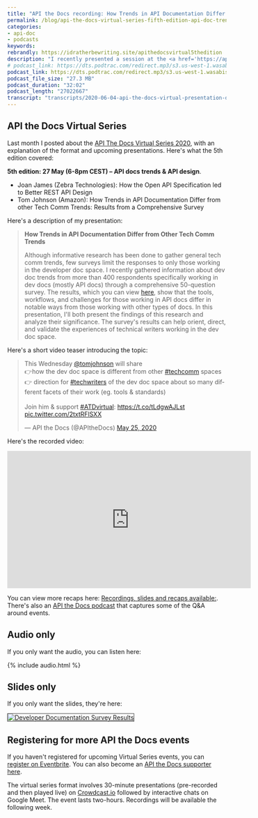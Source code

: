 ```yaml
---
title: "API the Docs recording: How Trends in API Documentation Differ from other Tech Comm Trends"
permalink: /blog/api-the-docs-virtual-series-fifth-edition-api-doc-trends-design/
categories:
- api-doc
- podcasts
keywords:
rebrandly: https://idratherbewriting.site/apithedocsvirtual5thedition
description: "I recently presented a session at the <a href='https://apithedocs.org/virtual'>API the Docs virtual series</a> on Wednesday, May 27, 2020, as part of the <i>5th edition</i>. My session covered dev doc trends, and another session covered API design. A recording of my presentation is available below."
# podcast_link: https://dts.podtrac.com/redirect.mp3/s3.us-west-1.wasabisys.com/idbwmedia.com/podcasts/apithedocs_virtualseries_trends.mp3
podcast_link: https://dts.podtrac.com/redirect.mp3/s3.us-west-1.wasabisys.com/idbwmedia.com/podcasts/apithedocs_virtualseries_trends.mp3
podcast_file_size: "27.3 MB"
podcast_duration: "32:02"
podcast_length: "27022667"
transcript: "transcripts/2020-06-04-api-the-docs-virtual-presentation-dev-doc-survey-results.html"
---
```


## API the Docs Virtual Series

Last month I posted about the [API The Docs Virtual Series 2020](https://idratherbewriting.com/blog/api-the-docs-virtual-conference-2020/), with an explanation of the format and upcoming presentations. Here's what the 5th edition covered:

**5th edition: 27 May (6-8pm CEST) – API docs trends & API design**.

* Joan James (Zebra Technologies): How the Open API Specification led to Better REST API Design
* Tom Johnson (Amazon): How Trends in API Documentation Differ from other Tech Comm Trends: Results from a Comprehensive Survey

Here's a description of my presentation:

> **How Trends in API Documentation Differ from Other Tech Comm Trends**
>
> Although informative research has been done to gather general tech comm trends, few surveys limit the responses to only those working in the developer doc space. I recently gathered information about dev doc trends from more than 400 respondents specifically working in dev docs (mostly API docs) through a comprehensive 50-question survey. The results, which you can view <a href="https://www.questionpro.com/t/PGhS9ZgCFE">here</a>, show that the tools, workflows, and challenges for those working in API docs differ in notable ways from those working with other types of docs. In this presentation, I'll both present the findings of this research and analyze their significance. The survey's results can help orient, direct, and validate the experiences of technical writers working in the dev doc space.

Here's a short video teaser introducing the topic:

<blockquote class="twitter-tweet"><p lang="en" dir="ltr">This Wednesday <a href="https://twitter.com/tomjohnson?ref_src=twsrc%5Etfw">@tomjohnson</a> will share<br>👉how the dev doc space is different from other <a href="https://twitter.com/hashtag/techcomm?src=hash&amp;ref_src=twsrc%5Etfw">#techcomm</a> spaces<br>👉 direction for <a href="https://twitter.com/hashtag/techwriters?src=hash&amp;ref_src=twsrc%5Etfw">#techwriters</a> of the dev doc space about so many different facets of their work (eg. tools &amp; standards)<br><br>Join him &amp; support <a href="https://twitter.com/hashtag/ATDvirtual?src=hash&amp;ref_src=twsrc%5Etfw">#ATDvirtual</a>: <a href="https://t.co/tLdgwAJLst">https://t.co/tLdgwAJLst</a> <a href="https://t.co/2txtRFlSXX">pic.twitter.com/2txtRFlSXX</a></p>&mdash; API the Docs (@APItheDocs) <a href="https://twitter.com/APItheDocs/status/1264972072167636992?ref_src=twsrc%5Etfw">May 25, 2020</a></blockquote> <script async src="https://platform.twitter.com/widgets.js" charset="utf-8"></script>

Here's the recorded video:

<iframe width="560" height="315" src="https://www.youtube.com/embed/swktxdNozXU" frameborder="0" allow="accelerometer; autoplay; encrypted-media; gyroscope; picture-in-picture" allowfullscreen></iframe>

You can view more recaps here: [Recordings, slides and recaps available:](https://pronovix.com/event/api-docs-virtual-2020). There's also an [API the Docs podcast](https://anchor.fm/api-the-docs-podcast) that captures some of the Q&A around events.

## Audio only

If you only want the audio, you can listen here:

{% include audio.html %}

## Slides only

If you only want the slides, they're here:

<a href="../learnapidoc/slides/devdoctrends_results.html"><img src="https://s3.us-west-1.wasabisys.com/idbwmedia.com/images/api/devdoctrendssurveyresultstitle.png" alt="Developer Documentation Survey Results" style="max-width:500px; border: 1px solid #444"  /></a>

## Registering for more API the Docs events

If you haven't registered for upcoming Virtual Series events, you can [register on Eventbrite](https://www.eventbrite.com/e/api-the-docs-virtual-series-tickets-100381696356?utm_medium=referral&utm_source=eventpage). You can also become an [API the Docs supporter here](https://ti.to/pronovix/api-the-docs-virtual-series).

The virtual series format involves 30-minute presentations (pre-recorded and then played live) on [Crowdcast.io](https://www.crowdcast.io/e/ex4wbvhn) followed by interactive chats on Google Meet. The event lasts two-hours. Recordings will be available the following week.


